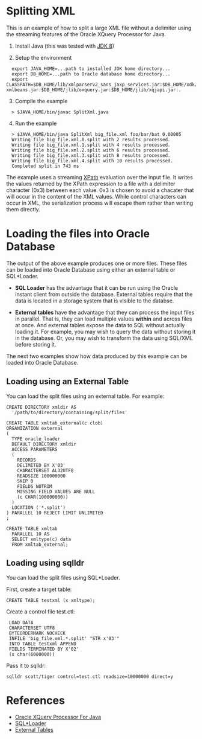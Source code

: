 # Splitting XML

This is an example of how to split a large XML file without a
delimiter using the streaming features of the Oracle XQuery Processor
for Java.

1. Install Java (this was tested with [JDK 8](https://www.oracle.com/java/technologies/javase/javase-jdk8-downloads.html))
   

2. Setup the environment 
``` 
  export JAVA_HOME=...path to installed JDK home directory...
  export DB_HOME=...path to Oracle database home directory...
  export CLASSPATH=$DB_HOME/lib/xmlparserv2_sans_jaxp_services.jar:$DB_HOME/xdk/jlib/apache-xmlbeans.jar:$DB_HOME/jlib/oxquery.jar:$DB_HOME/jlib/xqjapi.jar:.
```

3. Compile the example
```
  > $JAVA_HOME/bin/javac SplitXml.java
```

4. Run the example
```
  > $JAVA_HOME/bin/java SplitXml big_file.xml foo/bar/bat 0.00005
  Writing file big_file.xml.0.split with 2 results processed. 
  Writing file big_file.xml.1.split with 4 results processed. 
  Writing file big_file.xml.2.split with 6 results processed. 
  Writing file big_file.xml.3.split with 8 results processed. 
  Writing file big_file.xml.4.split with 10 results processed. 
  Completed split in 743 ms
```

The example uses a streaming
[XPath](https://www.w3schools.com/xml/xpath_intro.asp) evaluation over
the input file.  It writes the values returned by the XPath expression
to a file with a delimiter character (0x3) between each value.  0x3 is
chosen to avoid a chacater that will occur in the content of the XML
values.  While control characters can occur in XML, the serialization
process will escape them rather than writing them directly. 

# Loading the files into Oracle Database

The output of the above example produces one or more files.  These
files can be loaded into Oracle Database using either an external
table or SQL*Loader.  

- **SQL Loader** has the advantage that it can be run using the Oracle
  instant client from outside the database.  External tables require
  that the data is located in a storage system that is visible to the
  databse.

- **External tables** have the advantage that they can process the
  input files in parallel.  That is, they can load multiple values
  **within** and across files at once.  And external tables expose the
  data to SQL without actually loading it.  For example, you may wish
  to query the data without storing it in the database.  Or, you may
  wish to transform the data using SQL/XML before storing it.

The next two examples show how data produced by this example can be
loaded into Oracle Database.

## Loading using an External Table

You can load the split files using an external table. For example:

```
CREATE DIRECTORY xmldir AS 
  '/path/to/directory/containing/split/files'

CREATE TABLE xmltab_external(c clob)
ORGANIZATION external
(
  TYPE oracle_loader
  DEFAULT DIRECTORY xmldir
  ACCESS PARAMETERS
  (
    RECORDS
    DELIMITED BY X'03'
    CHARACTERSET AL32UTF8
    READSIZE 100000000
    SKIP 0
    FIELDS NOTRIM
    MISSING FIELD VALUES ARE NULL
    (c CHAR(100000000))
  )
  LOCATION ('*.split')
) PARALLEL 10 REJECT LIMIT UNLIMITED
;

CREATE TABLE xmltab 
  PARALLEL 10 AS 
  SELECT xmltype(c) data 
  FROM xmltab_external; 
```

## Loading using sqlldr

You can load the split files using SQL*Loader.

First, create a target table:
```
CREATE TABLE testxml (x xmltype);
```

Create a control file test.ctl:
```
 LOAD DATA 
 CHARACTERSET UTF8
 BYTEORDERMARK NOCHECK
 INFILE 'big_file.xml.*.split' "STR x'03'"
 INTO TABLE testxml APPEND
 FIELDS TERMINATED BY X'02'
 (x char(6000000))
```

Pass it to sqlldr:
```
sqlldr scott/tiger control=test.ctl readsize=10000000 direct=y
```

# References

* [Oracle XQuery Processor For Java](https://docs.oracle.com/en/database/oracle/oracle-database/19/adxdk/using-xquery-processor-for-Java.html)
* [SQL*Loader](https://docs.oracle.com/en/database/oracle/oracle-database/19/sutil/oracle-sql-loader.html)
* [External Tables](https://docs.oracle.com/en/database/oracle/oracle-database/19/sutil/oracle-external-tables-concepts.html#GUID-44323E01-7D72-45EC-915A-99E596769D9E)

